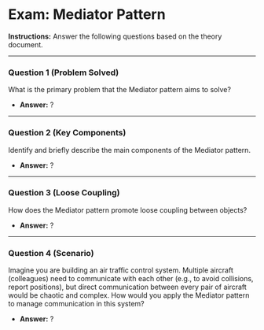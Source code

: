 
# Exam: Mediator Pattern

**Instructions:** Answer the following questions based on the theory document.

---

### Question 1 (Problem Solved)

What is the primary problem that the Mediator pattern aims to solve?

- **Answer:** ?

---

### Question 2 (Key Components)

Identify and briefly describe the main components of the Mediator pattern.

- **Answer:** ?

---

### Question 3 (Loose Coupling)

How does the Mediator pattern promote loose coupling between objects?

- **Answer:** ?

---

### Question 4 (Scenario)

Imagine you are building an air traffic control system. Multiple aircraft (colleagues) need to communicate with each other (e.g., to avoid collisions, report positions), but direct communication between every pair of aircraft would be chaotic and complex. How would you apply the Mediator pattern to manage communication in this system?

- **Answer:** ?

